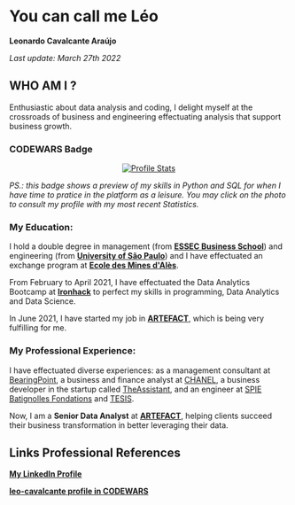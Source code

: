 # You can call me **Léo**
**Leonardo Cavalcante Araújo**

*Last update: March 27th 2022*

## WHO AM I ?

Enthusiastic about data analysis and coding, I delight myself at the crossroads of business and engineering effectuating analysis that support business growth.

### CODEWARS Badge

<a href="https://www.codewars.com/users/leo-cavalcante/"><div style="text-align:center"><img src="https://www.codewars.com/users/leo-cavalcante/badges/large" alt="Profile Stats" align="center"/></div></a>

*PS.: this badge shows a preview of my skills in Python and SQL for when I have time to pratice in the platform as a leisure. You may click on the photo to consult my profile with my most recent Statistics.*

### My Education:
I hold a double degree in management (from **[ESSEC Business School](https://www.essec.edu/fr/grande-ecole/)**) and engineering (from **[University of São Paulo](https://www5.usp.br/)**) and I have effectuated an exchange program at **[Ecole des Mines d'Alès](https://www.mines-ales.fr/en)**.

From February to April 2021, I have effectuated the Data Analytics Bootcamp at **[Ironhack](https://www.ironhack.com/en/data-analytics)** to perfect my skills in programming, Data Analytics and Data Science.

In June 2021, I have started my job in **[ARTEFACT](https://www.artefact.com/)**, which is being very fulfilling for me.

### My Professional Experience:
I have effectuated diverse experiences: as a management consultant at [BearingPoint](https://www.bearingpoint.com/en/), a business and finance analyst at [CHANEL](https://www.chanel.com/fr/mode/news.html), a business developer in the startup called [TheAssistant](https://www.theassistant.com/), and an engineer at [SPIE Batignolles Fondations](https://www.spiebatignolles.fr/notre-groupe/nos-entites/spie-batignolles-fondations) and [TESIS](http://www.tesis.com.br/site/index.php).

Now, I am a **Senior Data Analyst** at **[ARTEFACT](https://www.artefact.com/)**, helping clients succeed their business transformation in better leveraging their data.

## Links Professional References

**[My LinkedIn Profile](https://www.linkedin.com/in/leo-cavalcante)**

**[leo-cavalcante profile in CODEWARS](https://www.codewars.com/users/leo-cavalcante)**
